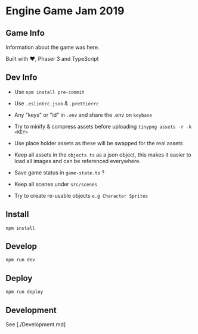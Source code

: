 # Engine Game Jam 2019

## Game Info

Information about the game was here.

Built with ♥️, Phaser 3 and TypeScript

## Dev Info

- Use `npm install pre-commit`
- Use `.eslintrc.json` & `.prettierrc`
- Any "keys" or "id" in `.env` and share the .env on `keybase`
- Try to minify & compress assets before uploading `tinypng assets -r -k <KEY>`
- Use place holder assets as these will be swapped for the real assets

- Keep all assets in the `objects.ts` as a json object, this makes it easier to load all images and can be referenced everywhere.
- Save game status in `game-state.ts` ?
- Keep all scenes under `src/scenes`
- Try to create re-usable objects `e.g Character Sprites`

## Install

```
npm install
```

## Develop

```
npm run dev
```

## Deploy

```
npm run deploy
```

## Development

See [./Development.md]
